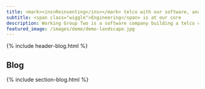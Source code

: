 ```yaml
---
title: <mark><ins>Reinventing</ins></mark> telco with our software, analytics, monitoring, and <mark><ins>products</ins></mark>.
subtitle: <span class="wiggle">Engineering</span> is at our core
description: Working Group Two is a software company building a telco core network.
featured_image: /images/demo/demo-landscape.jpg
---
```


{% include header-blog.html %}
## Blog
{% include section-blog.html %}

